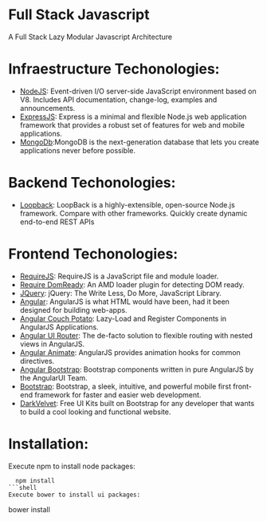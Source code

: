 # Full Stack Javascript

A Full Stack Lazy Modular Javascript Architecture

# Infraestructure Techonologies:

- [NodeJS](https://nodejs.org/): Event-driven I/O server-side JavaScript environment based on V8. Includes API documentation, change-log, examples and announcements.
- [ExpressJS](http://expressjs.com): Express is a minimal and flexible Node.js web application framework that provides a robust set of features for web and mobile applications.
- [MongoDb](https://www.mongodb.org/):MongoDB is the next-generation database that lets you create applications never before possible.

# Backend Techonologies:

- [Loopback](https://strongloop.com/): LoopBack is a highly-extensible, open-source Node.js framework. Compare with other frameworks. Quickly create dynamic end-to-end REST APIs

# Frontend Techonologies:

- [RequireJS](http://requirejs.org/): RequireJS is a JavaScript file and module loader.
- [Require DomReady](https://github.com/requirejs/domReady): An AMD loader plugin for detecting DOM ready.
- [JQuery](https://jquery.com): jQuery: The Write Less, Do More, JavaScript Library.
- [Angular](https://angularjs.org): AngularJS is what HTML would have been, had it been designed for building web-apps.
- [Angular Couch Potato](https://github.com/laurelnaiad/angular-couch-potato): Lazy-Load and Register Components in AngularJS Applications.
- [Angular UI Router](https://github.com/angular-ui/ui-router): The de-facto solution to flexible routing with nested views in AngularJS.
- [Angular Animate](https://angularjs.org): AngularJS provides animation hooks for common directives.
- [Angular Bootstrap](https://angular-ui.github.io/bootstrap/): Bootstrap components written in pure AngularJS by the AngularUI Team.
- [Bootstrap](http://getbootstrap.com/): Bootstrap, a sleek, intuitive, and powerful mobile first front-end framework for faster and easier web development.
- [DarkVelvet](http://pixelkit.com/): Free UI Kits built on Bootstrap for any developer that wants to build a cool looking and functional website.

# Installation:

Execute npm to install node packages:
```
  npm install
```shell
Execute bower to install ui packages:
```
  bower install
```
